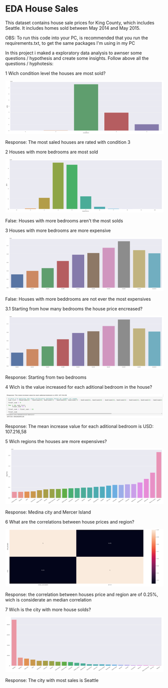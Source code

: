 # EDA House Sales
This dataset contains house sale prices for King County, which includes Seattle. It includes homes sold between May 2014 and May 2015.

OBS: To run this code into your PC, is recommended that you run the requirements.txt, to get the same packages I'm using in my PC


In this project i maked a exploratory data analysis to awnser some questions / hypothesis and create some insights. Follow above all the questions / hyphotesis:

1 Wich condition level the houses are most sold?

![hypothesis](/H/H1.PNG)
 
 Response: The most saled houses are rated with condition 3
 
2 Houses with more bedrooms are most sold

![hypothesis2](/H/H2.PNG)

 False: Houses with more bedrooms aren't the most solds

3 Houses with more bedrooms are more expensive

![hypothesis3](/H/H3.PNG)

 False: Houses with more beddrooms are not ever the most expensives

3.1 Starting from how many bedrooms the house price encreased?

![hypothesis3.1](/H/H3.PNG)

 Response: Starting from two bedrooms

4 Wich is the value increased for each aditional bedroom in the house?

![hypothesis4](/H/H4.PNG)

 Response: The mean increase value for each aditional bedroom is USD: 107.216,58

5 Wich regions the houses are more expensives?

![hypothesis5](/H/H5.PNG)

 Response: Medina city and Mercer Island

6 What are the correlations between house prices and region? 

![hipothesis6](/H/H6.PNG)

 Response: the correlation between houses price and region are of 0.25%, wich is considerate an median correlation

7 Wich is the city with more house solds?

![hipothesis](/H/H7.PNG)

 Response: The city with most sales is Seattle
